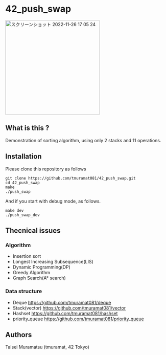 # 42_push_swap
<img width="295" alt="スクリーンショット 2022-11-26 17 05 24" src="https://user-images.githubusercontent.com/91453112/204078986-2c3e34c4-926b-4e83-8d34-dd547b156904.png">

## What is this ?
Demonstration of sorting algorithm, using only 2 stacks and 11 operations.

## Installation

Please clone this repository as follows

```
git clone https://github.com/tmuramat081/42_push_swap.git  
cd 42_push_swap
make
./push_swap
```

And if you start with debug mode, as follows. 

```
make dev
./push_swap_dev
```

## Thecnical issues
### Algorithm
- Insertion sort
- Longest Increasing Subsequence(LIS)
- Dynamic Programming(DP)
- Greedy Algorithm
- Graph Search(A* search)

### Data structure
- Deque
https://github.com/tmuramat081/deque
- Stack(vector)
https://github.com/tmuramat081/vector
- Hashset
https://github.com/tmuramat081/hashset
- priority_queue
https://github.com/tmuramat081/priority_queue

## Authors
Taisei Muramatsu (tmuramat, 42 Tokyo)
